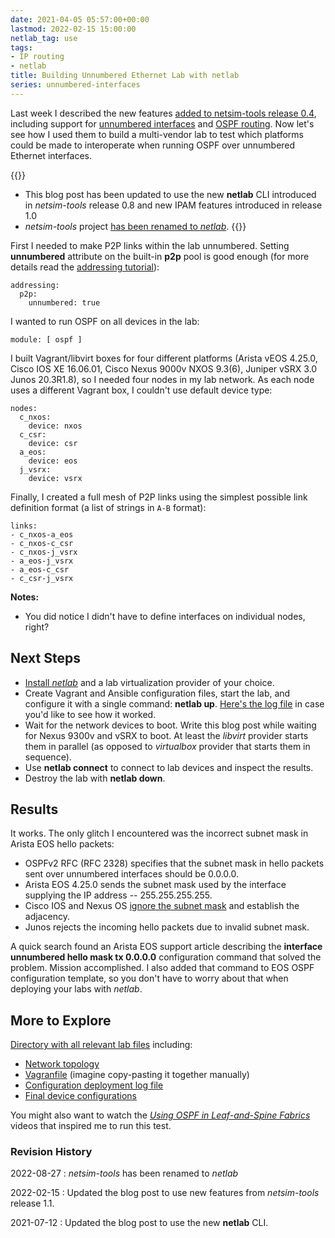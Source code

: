 ```yaml
---
date: 2021-04-05 05:57:00+00:00
lastmod: 2022-02-15 15:00:00
netlab_tag: use
tags:
- IP routing
- netlab
title: Building Unnumbered Ethernet Lab with netlab
series: unnumbered-interfaces
---
```

Last week I described the new features [added to netsim-tools release 0.4](https://netsim-tools.readthedocs.io/en/latest/release/0.4.html), including support for [unnumbered interfaces](https://netsim-tools.readthedocs.io/en/latest/addressing.html#unnumbered-interface-support) and [OSPF routing](https://netsim-tools.readthedocs.io/en/latest/module/ospf.html). Now let's see how I used them to build a multi-vendor lab to test which platforms could be made to interoperate when running OSPF over unnumbered Ethernet interfaces.

{{<note info>}}
* This blog post has been updated to use the new **netlab** CLI introduced in *netsim-tools* release 0.8 and new IPAM features introduced in release 1.0
* *netsim-tools* project [has been renamed to *netlab*](/2022/08/netsim-netlab.html).
{{</note>}}
<!--more-->
First I needed to make P2P links within the lab unnumbered. Setting **unnumbered** attribute on the built-in **p2p** pool is good enough (for more details read the [addressing tutorial](https://netsim-tools.readthedocs.io/en/latest/example/addressing-tutorial.html)):

```
addressing:
  p2p:
    unnumbered: true
```

I wanted to run OSPF on all devices in the lab:

```
module: [ ospf ]
```

I built Vagrant/libvirt boxes for four different platforms (Arista vEOS 4.25.0, Cisco IOS XE 16.06.01, Cisco Nexus 9000v NXOS 9.3(6), Juniper vSRX 3.0 Junos 20.3R1.8), so I needed four nodes in my lab network. As each node uses a different Vagrant box, I couldn't use default device type:

```
nodes:
  c_nxos:
    device: nxos
  c_csr:
    device: csr
  a_eos:
    device: eos
  j_vsrx:
    device: vsrx
```

Finally, I created a full mesh of P2P links using the simplest possible link definition format (a list of strings in `A-B` format):

```
links:
- c_nxos-a_eos
- c_nxos-c_csr
- c_nxos-j_vsrx
- a_eos-j_vsrx
- a_eos-c_csr
- c_csr-j_vsrx
```

**Notes:**
* You did notice I didn't have to define interfaces on individual nodes, right?

## Next Steps

* [Install *netlab*](https://netsim-tools.readthedocs.io/en/latest/install.html) and a lab virtualization provider of your choice.
* Create Vagrant and Ansible configuration files, start the lab, and configure it with a single command: **netlab up**. [Here's the log file](https://github.com/ipspace/netlab-examples/blob/master/routing/unnumbered/config.log) in case you'd like to see how it worked.
* Wait for the network devices to boot. Write this blog post while waiting for Nexus 9300v and vSRX to boot. At least the *libvirt* provider starts them in parallel (as opposed to *virtualbox* provider that starts them in sequence).
* Use **netlab connect** to connect to lab devices and inspect the results.
* Destroy the lab with **netlab down**.

## Results

It works. The only glitch I encountered was the incorrect subnet mask in Arista EOS hello packets:

* OSPFv2 RFC (RFC 2328) specifies that the subnet mask in hello packets sent over unnumbered interfaces should be 0.0.0.0.
* Arista EOS 4.25.0 sends the subnet mask used by the interface supplying the IP address -- 255.255.255.255.
* Cisco IOS and Nexus OS [ignore the subnet mask](https://blog.ipspace.net/2008/10/ospf-ignores-subnet-mask-mismatch-on.html) and establish the adjacency.
* Junos rejects the incoming hello packets due to invalid subnet mask.

A quick search found an Arista EOS support article describing the **interface unnumbered hello mask tx 0.0.0.0** configuration command that solved the problem. Mission accomplished. I also added that command to EOS OSPF configuration template, so you don't have to worry about that when deploying your labs with *netlab*.

## More to Explore

[Directory with all relevant lab files](https://github.com/ipspace/netlab-examples/tree/master/routing/unnumbered) including:

* [Network topology](https://github.com/ipspace/netlab-examples/blob/master/routing/unnumbered/topology.yml)
* [Vagranfile](https://github.com/ipspace/netlab-examples/blob/master/routing/unnumbered/Vagrantfile) (imagine copy-pasting it together manually)
* [Configuration deployment log file](https://github.com/ipspace/netlab-examples/blob/master/routing/unnumbered/config.log)
* [Final device configurations](https://github.com/ipspace/netlab-examples/tree/master/routing/unnumbered/config)

You might also want to watch the *[Using OSPF in Leaf-and-Spine Fabrics](https://my.ipspace.net/bin/list?id=Clos#L3_SINGLE)* videos that inspired me to run this test.

### Revision History

2022-08-27
: *netsim-tools* has been renamed to *netlab*

2022-02-15
: Updated the blog post to use new features from *netsim-tools* release 1.1.

2021-07-12
: Updated the blog post to use the new **netlab** CLI.
